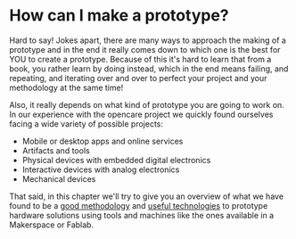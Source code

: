# How can I make a prototype?
Hard to say! Jokes apart, there are many ways to approach the making of a prototype and in the end it really comes down to which one is the best for YOU to create a prototype.
Because of this it's hard to learn that from a book, you rather learn by doing instead, which in the end means failing, and repeating, and iterating over and over to perfect your project and your methodology at the same time!

Also, it really depends on what kind of prototype you are going to work on. In our experience with the opencare project we quickly found ourselves facing a wide variety of possible projects:

* Mobile or desktop apps and online services
* Artifacts and tools
* Physical devices with embedded digital electronics
* Interactive devices with analog electronics
* Mechanical devices

That said, in this chapter we'll try to give you an overview of what we have found to be a [good methodology](is_there_a_process_i_can_follow.md) and [useful technologies](what_kind_of_technologies_can_i_use.md) to prototype hardware solutions using tools and machines like the ones available in a Makerspace or Fablab.




















